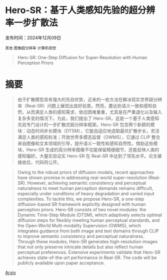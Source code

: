 # Hero-SR：基于人类感知先验的超分辨率一步扩散法

发布时间：2024年12月09日

`其他` `图像超分辨率` `计算机视觉`

> Hero-SR: One-Step Diffusion for Super-Resolution with Human Perception Priors

# 摘要

> 由于扩散模型具有强大的先验优势，近来的一些方法在解决现实世界超分辨率（Real-SR）问题上展现出良好前景。然而，要达到语义一致和感知自然，从而满足人类的感知需求，依旧困难重重，尤其是在严重退化以及输入复杂多变的情况下。为此，我们提出了 Hero-SR，这是一个基于人类感知先验专门设计的一步扩散式超分辨率框架。Hero-SR 包含两个新颖的模块：动态时间步长模块（DTSM），它能自适应地选取最优扩散步长，灵活满足人类的感知标准；开放世界多模态监督（OWMS），它通过 CLIP 整合来自图像和文本领域的引导，提升语义一致性和感知自然性。借助这些模块，Hero-SR 生成的高分辨率图像不仅能保留精细细节，还能反映人类的感知偏好。大量实验证实 Hero-SR 在 Real-SR 中达到了领先水平。论文被接收后，代码将公开。

> Owing to the robust priors of diffusion models, recent approaches have shown promise in addressing real-world super-resolution (Real-SR). However, achieving semantic consistency and perceptual naturalness to meet human perception demands remains difficult, especially under conditions of heavy degradation and varied input complexities. To tackle this, we propose Hero-SR, a one-step diffusion-based SR framework explicitly designed with human perception priors. Hero-SR consists of two novel modules: the Dynamic Time-Step Module (DTSM), which adaptively selects optimal diffusion steps for flexibly meeting human perceptual standards, and the Open-World Multi-modality Supervision (OWMS), which integrates guidance from both image and text domains through CLIP to improve semantic consistency and perceptual naturalness. Through these modules, Hero-SR generates high-resolution images that not only preserve intricate details but also reflect human perceptual preferences. Extensive experiments validate that Hero-SR achieves state-of-the-art performance in Real-SR. The code will be publicly available upon paper acceptance.

[Arxiv](https://arxiv.org/abs/2412.07152)